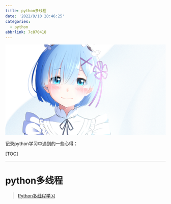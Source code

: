 ```yaml
---
title: python多线程
date: '2022/9/10 20:46:25'
categories:
  - python
abbrlink: 7c870418
---
```


![img](res/other/异世界蕾姆_0.jpg)



记录python学习中遇到的一些心得：

[TOC]

---

# python多线程

> [Python多线程学习](https://www.jianshu.com/p/216bb40e9570)

